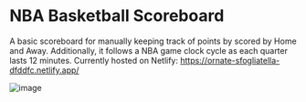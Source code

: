 # NBA Basketball Scoreboard
A basic scoreboard for manually keeping track of points by scored by Home and Away. Additionally, it follows a NBA game clock cycle as each quarter lasts 12 minutes. Currently hosted on Netlify: https://ornate-sfogliatella-dfddfc.netlify.app/

![image](https://user-images.githubusercontent.com/77428502/194782936-c6aee806-7ca3-42e5-85a8-8efa4d3b4680.png)

